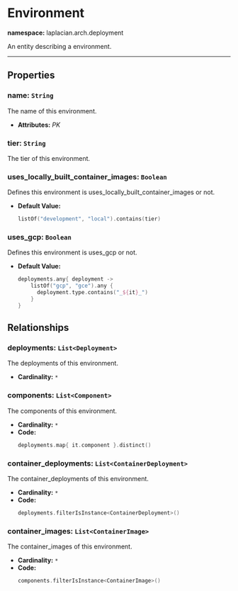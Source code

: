 

# **Environment**
**namespace:** laplacian.arch.deployment

An entity describing a environment.



---

## Properties

### name: `String`
The name of this environment.
- **Attributes:** *PK*

### tier: `String`
The tier of this environment.

### uses_locally_built_container_images: `Boolean`
Defines this environment is uses_locally_built_container_images or not.
- **Default Value:**
  ```kotlin
  listOf("development", "local").contains(tier)
  ```

### uses_gcp: `Boolean`
Defines this environment is uses_gcp or not.
- **Default Value:**
  ```kotlin
  deployments.any{ deployment ->
      listOf("gcp", "gce").any {
        deployment.type.contains("_${it}_")
      }
  }
  ```

## Relationships

### deployments: `List<Deployment>`
The deployments of this environment.
- **Cardinality:** `*`

### components: `List<Component>`
The components of this environment.
- **Cardinality:** `*`
- **Code:**
  ```kotlin
  deployments.map{ it.component }.distinct()
  ```

### container_deployments: `List<ContainerDeployment>`
The container_deployments of this environment.
- **Cardinality:** `*`
- **Code:**
  ```kotlin
  deployments.filterIsInstance<ContainerDeployment>()
  ```

### container_images: `List<ContainerImage>`
The container_images of this environment.
- **Cardinality:** `*`
- **Code:**
  ```kotlin
  components.filterIsInstance<ContainerImage>()
  ```
